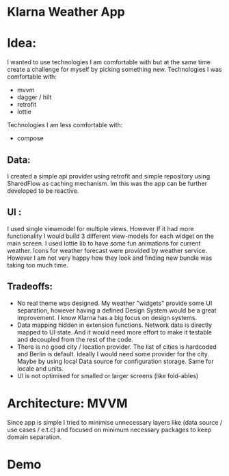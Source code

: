 # Klarna Weather App

# Idea:
I wanted to use technologies I am comfortable with but at the same time create a challenge for myself by picking something new.
Technologies I was comfortable with:
- mvvm
- dagger / hilt
- retrofit
- lottie

Technologies I am less comfortable with:
- compose

## Data:
I created a simple api provider using retrofit and simple repository using SharedFlow as caching mechanism. Im this was the app can be further developed to be reactive.

## UI :
I used single viewmodel for multiple views. However If it had more functionality I would build 3 different view-models for each widget on the main screen.
I used lottie lib to have some fun animations for current weather. 
Icons for weather forecast were provided by weather service. However I am not very happy how they look and finding new bundle was taking too much time.

## Tradeoffs:
- No real theme was designed. My weather "widgets" provide some UI separation, however having a defined Design System would be a great improvement. I know Klarna has a big focus on design systems.
- Data mapping hidden in extension functions. Network data is directly mapped to UI state. And it would need more effort to make it testable and decoupled from the rest of the code.
- There is no good city / location provider. The list of cities is hardcoded and Berlin is default. Ideally I would need some provider for the city. Maybe by using local Data source for configuration storage. Same for locale and units.
- UI is not optimised for smalled or larger screens (like fold-ables)

# Architecture: MVVM 
Since app is simple I tried to minimise unnecessary layers like (data source / use cases / e.t.c) and focused on minimum necessary packages to keep domain separation.

# Demo